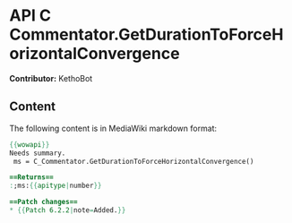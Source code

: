 # API C Commentator.GetDurationToForceHorizontalConvergence

**Contributor:** KethoBot

## Content

The following content is in MediaWiki markdown format:

```mediawiki
{{wowapi}}
Needs summary.
 ms = C_Commentator.GetDurationToForceHorizontalConvergence()

==Returns==
:;ms:{{apitype|number}}

==Patch changes==
* {{Patch 6.2.2|note=Added.}}
```
